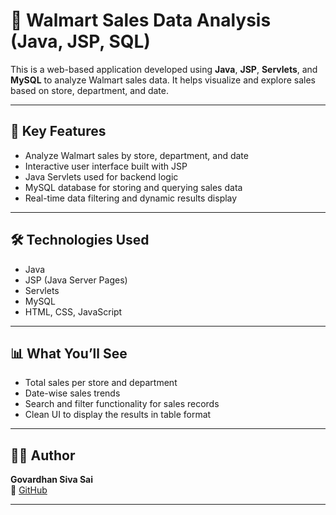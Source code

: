 # 🛒 Walmart Sales Data Analysis (Java, JSP, SQL)

This is a web-based application developed using **Java**, **JSP**, **Servlets**, and **MySQL** to analyze Walmart sales data. It helps visualize and explore sales based on store, department, and date.

---

## 🎯 Key Features

- Analyze Walmart sales by store, department, and date
- Interactive user interface built with JSP
- Java Servlets used for backend logic
- MySQL database for storing and querying sales data
- Real-time data filtering and dynamic results display

---

## 🛠️ Technologies Used

- Java  
- JSP (Java Server Pages)  
- Servlets  
- MySQL  
- HTML, CSS, JavaScript  

---

## 📊 What You’ll See

- Total sales per store and department  
- Date-wise sales trends  
- Search and filter functionality for sales records  
- Clean UI to display the results in table format  

---

## 👨‍💻 Author

**Govardhan Siva Sai**  
🔗 [GitHub](https://github.com/Govardhan2302)

---
